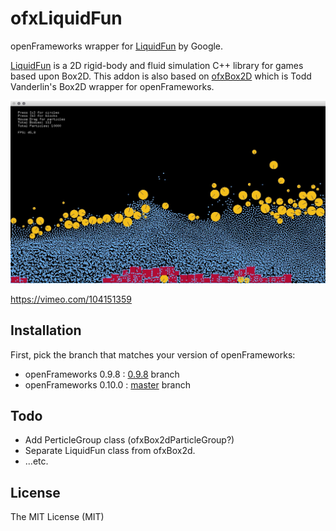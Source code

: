 ofxLiquidFun
===============

openFrameworks wrapper for [LiquidFun](http://google.github.io/liquidfun/) by Google.

[LiquidFun](http://google.github.io/liquidfun/) is a 2D rigid-body and fluid simulation C++ library for games based upon Box2D. This addon is also based on [ofxBox2D](https://github.com/vanderlin/ofxBox2d) which is Todd Vanderlin's Box2D wrapper for openFrameworks.

![screen](screen.jpg)

https://vimeo.com/104151359

## Installation

First, pick the branch that matches your version of openFrameworks: 

- openFrameworks 0.9.8 : [0.9.8](https://github.com/tado/ofxLiquidFun/tree/0.9.8) branch
- openFrameworks 0.10.0 : [master](https://github.com/tado/ofxLiquidFun/tree/master) branch

## Todo

- Add PerticleGroup class (ofxBox2dParticleGroup?)
- Separate LiquidFun class from ofxBox2d.
- ...etc.

## License

The MIT License (MIT)
